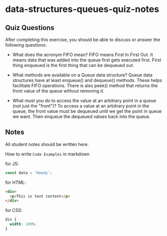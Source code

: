 # data-structures-queues-quiz-notes

## Quiz Questions

After completing this exercise, you should be able to discuss or answer the following questions:

- What does the acronym FIFO mean?
  FIFO means First In First Out.
  It means data that was added into the queue first gets executed first.
  First thing enqueued is the first thing that can be dequeued out.

- What methods are available on a Queue data structure?
  Queue data structures have at least enqueue() and dequeue() methods.
  These helps facilitate FIFO operations.
  There is also peek() method that returns the front value of the queue without removing it.

- What must you do to access the value at an arbitrary point in a queue (not just the "front")?
  To access a value at an arbitrary point in the queue, the front value must be dequeued until we get the point in queue we want.
  Then enqueue the dequeued values back into the queue.

## Notes

All student notes should be written here.

How to write `Code Examples` in markdown

for JS:

```javascript
const data = 'Howdy';
```

for HTML:

```html
<div>
  <p>This is text content</p>
</div>
```

for CSS:

```css
div {
  width: 100%;
}
```
